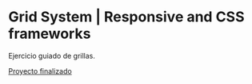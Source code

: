 # Grid System | Responsive and CSS frameworks

Ejercicio guiado de grillas.

[Proyecto finalizado](https://fiorellaqa.github.io/Grid-System/)